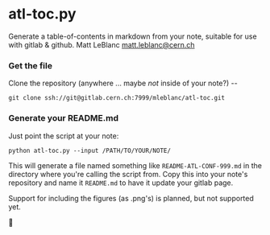 # atl-toc.py

Generate a table-of-contents in markdown from your note, suitable for use with gitlab & github.
Matt LeBlanc <matt.leblanc@cern.ch>

### Get the file

Clone the repository (anywhere ... maybe *not* inside of your note?) --
```
git clone ssh://git@gitlab.cern.ch:7999/mleblanc/atl-toc.git
```

### Generate your README.md

Just point the script at your note:

```
python atl-toc.py --input /PATH/TO/YOUR/NOTE/
```

This will generate a file named something like `README-ATL-CONF-999.md` in the directory where you're calling the script from. Copy this into your note's repository and name it `README.md` to have it update your gitlab page.

Support for including the figures (as .png's) is planned, but not supported yet.

:beers:

